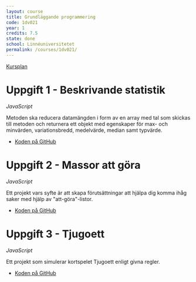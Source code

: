 ```yaml
---
layout: course
title: Grundläggande programmering
code: 1dv021
year: 1
credits: 7.5
state: done
school: Linnéuniversitetet
permalink: /courses/1dv021/
---
```


[Kursplan](/files/courseplan/1dv021.pdf)

Uppgift 1 - Beskrivande statistik
===
*JavaScript*

Metoden ska reducera datamängden i form av en array med tal som skickas till metoden och returnera ett objekt med egenskaper för max- och minvärden, variationsbredd, medelvärde, median samt typvärde.

- [Koden på GitHub](https://github.com/afandrey/Basic-programming/tree/master/Exam%20Assignment%201)

Uppgift 2 - Massor att göra
===
*JavaScript*

Ett projekt vars syfte är att skapa förutsättningar att hjälpa dig komma ihåg saker med hjälp av "att-göra"-listor.

- [Koden på GitHub](https://github.com/afandrey/Basic-programming/tree/master/Exam%20Assignment%202)

Uppgift 3 - Tjugoett
===
*JavaScript*

Ett projekt som simulerar kortspelet Tjugoett enligt givna regler.

- [Koden på GitHub](https://github.com/afandrey/Basic-programming/tree/master/Exam%20Assignment%203)